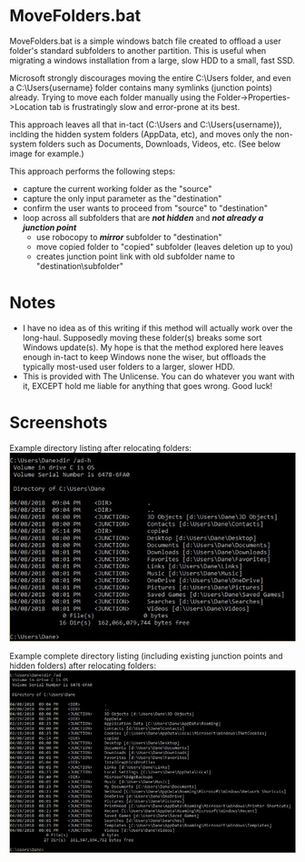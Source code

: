 # MoveFolders.bat
MoveFolders.bat is a simple windows batch file created to offload a user folder's standard subfolders to another partition.  This is useful when migrating a windows installation from a large, slow HDD to a small, fast SSD.

Microsoft strongly discourages moving the entire C:\Users folder, and even a C:\Users\{username} folder contains many symlinks (junction points) already.  Trying to move each folder manually using the Folder->Properties->Location tab is frustratingly slow and error-prone at its best.

This approach leaves all that in-tact (C:\Users and C:\Users\{username}), inclding the hidden system folders (AppData, etc), and moves only the non-system folders such as Documents, Downloads, Videos, etc.  (See below image for example.)

This approach performs the following steps:
* capture the current working folder as the "source"
* capture the only input parameter as the "destination"
* confirm the user wants to proceed from "source" to "destination"
* loop across all subfolders that are **_not hidden_** and **_not already a junction point_**
  * use robocopy to _**mirror**_ subfolder to "destination"
  * move copied folder to "copied" subfolder (leaves deletion up to you)
  * creates junction point link with old subfolder name to "destination\subfolder"

# Notes
* I have no idea as of this writing if this method will actually work over the long-haul.  Supposedly moving these folder(s) breaks some sort Windows update(s).  My hope is that the method explored here leaves enough in-tact to keep Windows none the wiser, but offloads the typically most-used user folders to a larger, slower HDD.
* This is provided with The Unlicense.  You can do whatever you want with it, EXCEPT hold me liable for anything that goes wrong.  Good luck!

# Screenshots
Example directory listing after relocating folders:
![Resulting directory listing](dir_ad-h.jpg)

Example complete directory listing (including existing junction points and hidden folders) after relocating folders:
![Resulting directory listing including hiddens/symlinks](dir_ad.jpg)
